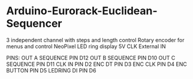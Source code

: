 # Arduino-Eurorack-Euclidean-Sequencer
  3 independent channel with steps and length control
  Rotary encoder for menus and control
  NeoPixel LED ring display
  5V CLK External IN
  
PINS:
  OUT A SEQUENCE PIN D12
  OUT B SEQUENCE PIN D10
  OUT C SEQUENCE PIN D11
  CLK IN PIN D2
  ENC DT PIN D3
  ENC CLK PIN D4
  ENC BUTTON PIN D5
  LEDRING DI PIN D6
  
